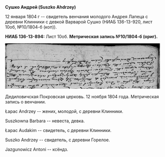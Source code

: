 **Сушко Андрей (Suszko Ahdrzey)**

12 января 1804 г -- свидетель венчания молодого Андрея Лапеца с деревни
Клинники с девкой Варварой Сушко (НИАБ 136-13-920, лист 10об, №10/1804-б
(коп)).

**НИАБ 136-13-894:** Лист 10об. **Метрическая запись №10/1804-б
(ориг).**

![](./media/94072d93458f399aae9216a5a18400eb9549f2e2.png)

Дедиловичская Покровская церковь. 12 ноября 1804 года. Метрическая
запись о венчании.

Łapac Andrzey -- жених, молодой, с деревни Клинники.

Suszkowna Barbara -- невеста, девка.

Łapac Audakim -- свидетель, с деревни Клинники.

Suszko Andrzey -- свидетель, с деревни Горелое.

Jazgunowicz Antoni -- ксёндз.

